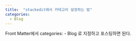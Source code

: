 ```yaml
---
title:  "stackedit에서 카테고리 설정하는 법"
categories:
  - Blog
---
```

Front Matter에서 categories: - Blog 로 지정하고 포스팅하면 된다.
<!--stackedit_data:
eyJoaXN0b3J5IjpbLTc4MzA5ODA1NF19
-->